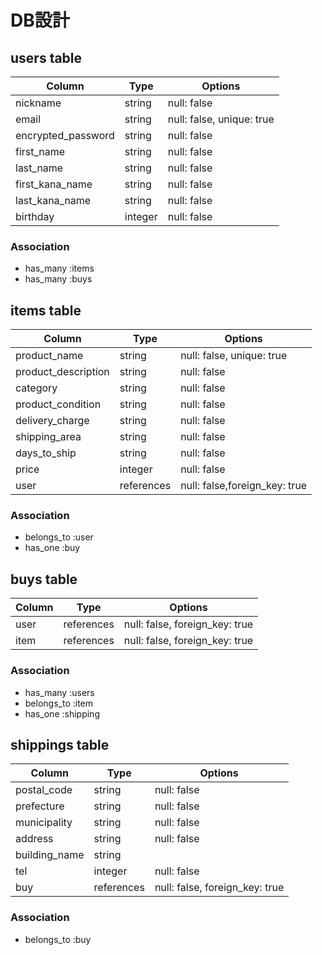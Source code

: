 # DB設計

## users table

| Column             | Type    | Options                   |
| ------------------ | ------- | ------------------------- |
| nickname           | string  | null: false               |
| email              | string  | null: false, unique: true |
| encrypted_password | string  | null: false               |
| first_name         | string  | null: false               |
| last_name          | string  | null: false               |
| first_kana_name    | string  | null: false               |
| last_kana_name     | string  | null: false               |
| birthday           | integer | null: false               |

### Association
- has_many :items
- has_many :buys

## items table

| Column              | Type       | Options                       |
| ------------------- | ---------- | ----------------------------- |
| product_name        | string     | null: false, unique: true     |
| product_description | string     | null: false                   |
| category            | string     | null: false                   |
| product_condition   | string     | null: false                   |
| delivery_charge     | string     | null: false                   |
| shipping_area       | string     | null: false                   |
| days_to_ship        | string     | null: false                   |
| price               | integer    | null: false                   |
| user                | references | null: false,foreign_key: true |

### Association
- belongs_to :user
- has_one :buy
## buys table

| Column    | Type       | Options                        |
| --------- | ---------- | ------------------------------ |
| user      | references | null: false, foreign_key: true |
| item      | references | null: false, foreign_key: true |

### Association
- has_many :users
- belongs_to :item
- has_one :shipping

## shippings table

| Column        | Type       | Options                        |
| ------------- | ---------- | ------------------------------ |
| postal_code   | string     | null: false                    |
| prefecture    | string     | null: false                    |
| municipality  | string     | null: false                    |
| address       | string     | null: false                    |
| building_name | string     |                                |
| tel           | integer    | null: false                    |
| buy           | references | null: false, foreign_key: true |

### Association
- belongs_to :buy